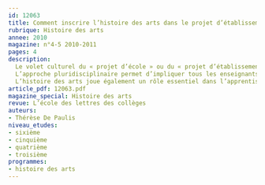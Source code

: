 ```yaml
---
id: 12063
title: Comment inscrire l’histoire des arts dans le projet d’établissement
rubrique: Histoire des arts
annee: 2010
magazine: n°4-5 2010-2011
pages: 4
description: 
  Le volet culturel du « projet d’école » ou du « projet d’établissement » vise à assurer une éducation artistique de qualité à tous les élèves. Il constitue un repère important pour la cohésion des équipes, l’accueil des nouveaux professeurs, la concertation, et garantit les innovations pédagogiques que l’histoire des arts encourage en mobilisant plusieurs disciplines.
  L’approche pluridisciplinaire permet d’impliquer tous les enseignants et favorise le transfert d’une discipline à une autre. Les enseignements artistiques apportent l’éclairage indispensable de la pratique.
  L’histoire des arts joue également un rôle essentiel dans l’apprentissage de l’autonomie des élèves dans chaque cycle, en leur donnant envie d’avoir une vie culturelle personnelle.
article_pdf: 12063.pdf
magazine_special: Histoire des arts
revue: L’école des lettres des collèges
auteurs:
- Thérèse De Paulis
niveau_etudes:
- sixième
- cinquième
- quatrième
- troisième
programmes:
- histoire des arts
---
```

